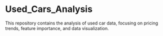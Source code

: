 # Used_Cars_Analysis
This repository contains the analysis of used car data, focusing on pricing trends, feature importance, and data visualization.

